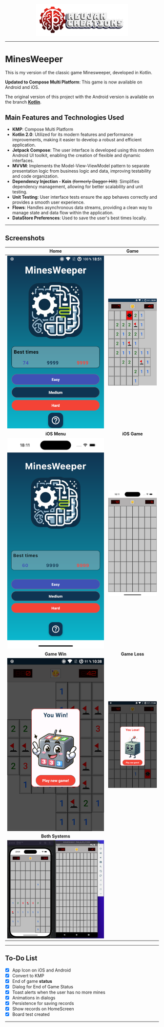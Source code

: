 <p align="center">
  <a href="https://rlujancreations.es/" target="blank"><img src="./githubimages/logo.png" width="300px" alt="RLujanCreations Logo" /></a>
</p>

---

# MinesWeeper

This is my version of the classic game Minesweeper, developed in Kotlin.

**Updated to Compose Multi Platform**: This game is now available on Android and iOS.

The original version of this project with the Android version is available on the branch [**Kotlin**](https://github.com/kmorfo/MinesWeeper/tree/Kotlin).

## Main Features and Technologies Used

- **KMP**: Compose Multi Platform
- **Kotlin 2.0**: Utilized for its modern features and performance improvements, making it easier to develop a robust and efficient application.
- **Jetpack Compose**: The user interface is developed using this modern Android UI toolkit, enabling the creation of flexible and dynamic interfaces.
- **MVVM**: Implements the Model-View-ViewModel pattern to separate presentation logic from business logic and data, improving testability and code organization.
- **Dependency Injection - Koin** ~~(formerly Dagger-Hilt)~~: Simplifies dependency management, allowing for better scalability and unit testing.
- **Unit Testing**: User interface tests ensure the app behaves correctly and provides a smooth user experience.
- **Flows**: Handles asynchronous data streams, providing a clean way to manage state and data flow within the application.
- **DataStore Preferences**: Used to save the user's best times locally.

---

## Screenshots

|                 **Home**                |                **Game**                |
|:---------------------------------------:|:--------------------------------------:|
| ![Home Screen](./githubimages/home.png) | ![Game Screen](./githubimages/game.png) |
|                 **iOS Menu**            |                **iOS Game**            |
| ![iOS Menu](./githubimages/iosmenu.png) | ![iOS Game](./githubimages/iosgame.png) |
|                 **Game Win**            |                 **Game Loss**          |
| ![Game Win](./githubimages/wingame.png) | ![Game Loss](./githubimages/losegame.png) |
|                **Both Systems**         |                                         |
|            ![Both Systems](./githubimages/bothsystems.png)            |                                         |                                                
---

## To-Do List

- [X] App Icon on iOS and Android
- [X] Convert to KMP
- [X] End of game **status**
- [X] Dialog for End of Game Status
- [X] Toast alerts when the user has no more mines
- [X] Animations in dialogs
- [X] Persistence for saving records
- [X] Show records on HomeScreen
- [X] Board test created

---
